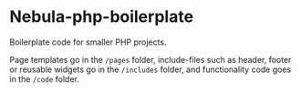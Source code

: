 # Nebula-php-boilerplate

Boilerplate code for smaller PHP projects.

Page templates go in the `/pages` folder, include-files such as header, footer or reusable widgets go in the `/includes` folder, and functionality code goes in the `/code` folder.
